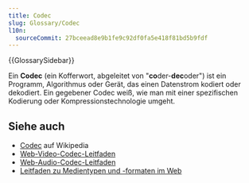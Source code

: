 ```yaml
---
title: Codec
slug: Glossary/Codec
l10n:
  sourceCommit: 27bceead8e9b1fe9c92df0fa5e418f81bd5b9fdf
---
```


{{GlossarySidebar}}

Ein **Codec** (ein Kofferwort, abgeleitet von "**co**der-**dec**oder") ist ein Programm, Algorithmus oder Gerät, das einen Datenstrom kodiert oder dekodiert. Ein gegebener Codec weiß, wie man mit einer spezifischen Kodierung oder Kompressionstechnologie umgeht.

## Siehe auch

- [Codec](https://en.wikipedia.org/wiki/Codec) auf Wikipedia
- [Web-Video-Codec-Leitfaden](/de/docs/Web/Media/Guides/Formats/Video_codecs)
- [Web-Audio-Codec-Leitfaden](/de/docs/Web/Media/Guides/Formats/Audio_codecs)
- [Leitfaden zu Medientypen und -formaten im Web](/de/docs/Web/Media/Guides/Formats)
